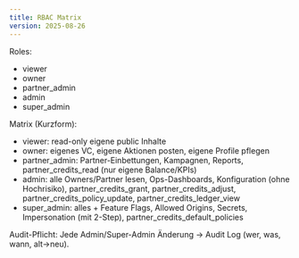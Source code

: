 ```yaml
---
title: RBAC Matrix
version: 2025-08-26
---
```


Roles:
- viewer
- owner
- partner_admin
- admin
- super_admin

Matrix (Kurzform):
- viewer: read-only eigene public Inhalte
- owner: eigenes VC, eigene Aktionen posten, eigene Profile pflegen
- partner_admin: Partner-Einbettungen, Kampagnen, Reports, partner_credits_read (nur eigene Balance/KPIs)
- admin: alle Owners/Partner lesen, Ops-Dashboards, Konfiguration (ohne Hochrisiko), partner_credits_grant, partner_credits_adjust, partner_credits_policy_update, partner_credits_ledger_view
- super_admin: alles + Feature Flags, Allowed Origins, Secrets, Impersonation (mit 2-Step), partner_credits_default_policies

Audit-Pflicht: Jede Admin/Super-Admin Änderung → Audit Log (wer, was, wann, alt→neu).
